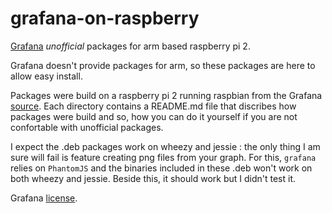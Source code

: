 # grafana-on-raspberry
[Grafana](http://grafana.org) *unofficial* packages for arm based raspberry pi 2.

Grafana doesn't provide packages for arm, so these packages are here
to allow easy install.

Packages were build on a raspberry pi 2 running raspbian from the Grafana
[source](https://github.com/grafana/grafana). Each directory contains a README.md
file that discribes how packages were build and so, how you can do it yourself
if you are not confortable with unofficial packages. 

I expect the .deb packages work on wheezy and jessie : the only thing I am sure
will fail is feature creating png files from your graph. For this, `grafana`
relies on `PhantomJS` and the binaries included in these .deb won't work on both
wheezy and jessie. Beside this, it should work but I didn't test it.

Grafana [license](https://github.com/grafana/grafana/blob/master/LICENSE.md).
